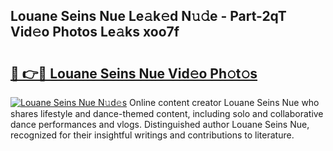 ## Louane Seins Nue Le𝚊k𝚎d N𝚞𝚍e - Part-2qT Vid𝚎o Photos Le𝚊ks xoo7f

# <h2><a href="http://fb4nuh.evod.top/?m=Louane+Seins+Nue">🔗 👉🔴 Louane Seins Nue Vid𝚎o Ph𝚘t𝚘s</a></h2>

[![Louane Seins Nue N𝚞d𝚎s](https://i.imgur.com/8V9OHl7.gif)](http://fb4nuh.evod.top/?m=Louane+Seins+Nue)
Online content creator Louane Seins Nue who shares lifestyle and dance-themed content, including solo and collaborative dance performances and vlogs. Distinguished author Louane Seins Nue, recognized for their insightful writings and contributions to literature. 
